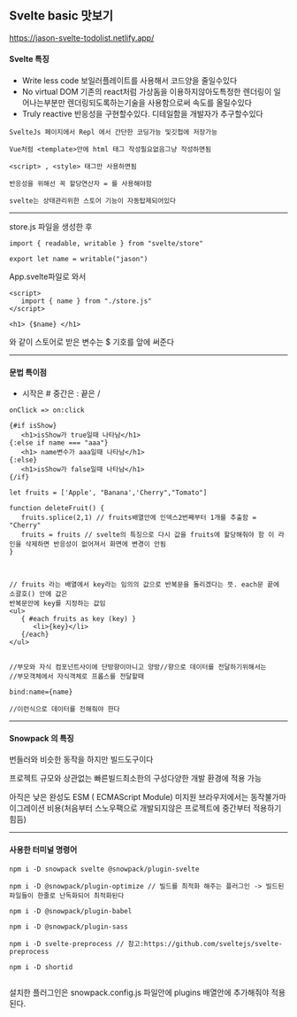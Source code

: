 ## Svelte basic 맛보기



https://jason-svelte-todolist.netlify.app/



#### Svelte 특징

- Write less code 보일러플레이트를 사용해서 코드양을 줄일수있다
- No virtual DOM 기존의 react처럼 가상돔을 이용하지않아도특정한 렌더링이 일어나는부분만 렌더링되도록하는기술을 사용함으로써 속도를 올릴수있다
- Truly reactive 반응성을 구현할수있다. 디테일함을 개발자가 추구할수있다

```
SvelteJs 페이지에서 Repl 에서 간단한 코딩가능 및깃헙에 저장가능

Vue처럼 <template>안에 html 태그 작성필요없음그냥 작성하면됨

<script> , <style> 태그만 사용하면됨

반응성을 위해선 꼭 할당연산자 = 를 사용해야함

svelte는 상태관리위한 스토어 기능이 자동탑제되어있다

```

---

store.js 파일을 생성한 후

```
import { readable, writable } from "svelte/store"

export let name = writable("jason")
```

App.svelte파일로 와서

```
<script>
   import { name } from "./store.js"
</script>

<h1> {$name} </h1>
```

와 같이 스토어로 받은 변수는 $ 기호를 앞에 써준다

---

#### 문법 특이점

- 시작은 # 중간은 : 끝은 /

```
onClick => on:click

{#if isShow}
   <h1>isShow가 true일때 나타남</h1>
{:else if name === "aaa"}
   <h1> name변수가 aaa일때 나타남</h1>
{:else}
   <h1>isShow가 false일때 나타남</h1>
{/if}

let fruits = ['Apple', "Banana','Cherry","Tomato"]

function deleteFruit() {
   fruits.splice(2,1) // fruits배열안에 인덱스2번째부터 1개를 추출함 = "Cherry"
   fruits = fruits // svelte의 특징으로 다시 값을 fruits에 할당해줘야 함 이 라인을 삭제하면 반응성이 없어져서 화면에 변경이 안됨
}



// fruits 라는 배열에서 key라는 임의의 값으로 반복문을 돌리겠다는 뜻. each문 끝에 소괄호() 안에 값은
반복문안에 key를 지정하는 값임
<ul>
   { #each fruits as key (key) }
      <li>{key}</li>
   {/each}
</ul>


//부모와 자식 컴포넌트사이에 단방향이아니고 양방//향으로 데이터를 전달하기위해서는
//부모객체에서 자식객체로 프롭스를 전달할때

bind:name={name}

//이런식으로 데이터를 전해줘야 한다

```

---

#### Snowpack 의 특징

번들러와 비슷한 동작을 하지만 빌드도구이다

프로젝트 규모와 상관없는 빠른빌드최소한의 구성다양한 개발 환경에 적용 가능

아직은 낮은 완성도 ESM ( ECMAScript Module) 미지원 브라우저에서는 동작불가마이그레이션 비용(처음부터 스노우팩으로 개발되지않은 프로젝트에 중간부터 적용하기 힘듬)

---

#### 사용한 터미널 명령어

```
npm i -D snowpack svelte @snowpack/plugin-svelte

npm i -D @snowpack/plugin-optimize // 빌드를 최적화 해주는 플러그인 -> 빌드된 파일들이 한줄로 난독화되어 최적화된다

npm i -D @snowpack/plugin-babel

npm i -D @snowpack/plugin-sass

npm i -D svelte-preprocess // 참고:https://github.com/sveltejs/svelte-preprocess

npm i -D shortid


```

설치한 플러그인은 snowpack.config.js 파일안에 plugins 배열안에 추가해줘야 적용된다.
